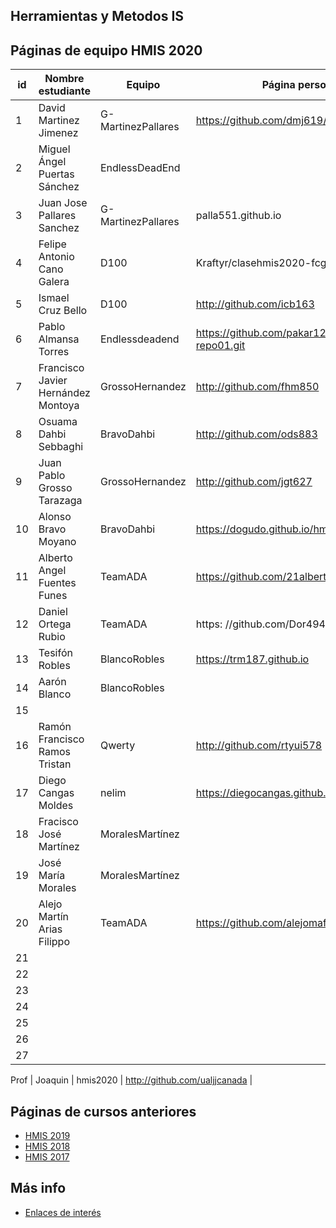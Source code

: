 ﻿## Herramientas y Metodos IS

## Páginas de equipo HMIS 2020

id | Nombre estudiante  | Equipo | Página personal | Repositorio de Web de equipo 
-- | ----------------- | ----------------- | ----------------- | -----------------
1 |David Martinez Jimenez| G-MartinezPallares | https://github.com/dmj619/dmj619.github.io |http://jenkins-hmis-dmj619.northeurope.cloudapp.azure.com/| 
2 | Miguel Ángel Puertas Sánchez | EndlessDeadEnd |  | 
3 |Juan Jose Pallares Sanchez| G-MartinezPallares| palla551.github.io | https://github.com/Palla551/himso-jps105
4 |Felipe Antonio Cano Galera |D100 |Kraftyr/clasehmis2020-fcg299| 
5 | Ismael Cruz Bello | D100 | http://github.com/icb163 | -
6 | Pablo Almansa Torres| Endlessdeadend | https://github.com/pakar12/hmis-repo01.git | 
7 | Francisco Javier Hernández Montoya| GrossoHernandez | http://github.com/fhm850 | |  
8 | Osuama Dahbi Sebbaghi | BravoDahbi| http://github.com/ods883| 
9 | Juan Pablo Grosso Tarazaga | GrossoHernandez | http://github.com/jgt627 | 
10 | Alonso Bravo Moyano | BravoDahbi | https://dogudo.github.io/hmis-repo01/ | 
11 | Alberto Angel Fuentes Funes | TeamADA | https://github.com/21albertoff/ | 
12 | Daniel Ortega Rubio | TeamADA | https: //github.com/Dor494 |  
13 | Tesifón Robles|  BlancoRobles| https://trm187.github.io | 
14 | Aarón Blanco | BlancoRobles | | 
15 | | | | 
16 | Ramón Francisco Ramos Tristan | Qwerty | http://github.com/rtyui578 | ---------- 
17 | Diego Cangas Moldes | nelim | https://diegocangas.github.io/ | -----------------
18 | Fracisco José Martínez | MoralesMartínez | |  
19 | José María Morales | MoralesMartínez | | 
20 | Alejo Martín Arias Filippo | TeamADA | https://github.com/alejomaf/ | |
21 | | | | 
22 | | | | 
23 | | | | 
24 | | | | 
25 | | | | 
26 | | | | 
27 | | | | 


Prof | Joaquin | hmis2020 | http://github.com/ualjjcanada  |


## Páginas de cursos anteriores
* [HMIS 2019](index2019.md)
* [HMIS 2018](index2018.md)
* [HMIS 2017](index2017.md)

## Más info
* [Enlaces de interés](enlaces.md)
